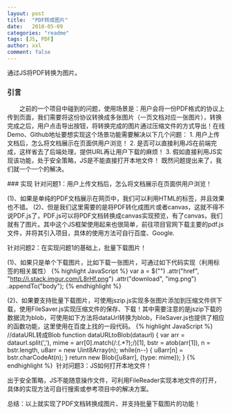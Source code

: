 ```yaml
---
layout: post
title:  "PDF转成图片"
date:   2018-05-09
categories: "readme"
tags: [JS, PDF]
author: xxl
comment: false
---
```

通过JS将PDF转换为图片。
### 引言
<p style="text-indent: 2em">之前的一个项目中碰到的问题，使用场景是：用户会将一份PDF格式的协议上传到页面，我们需要将这份协议转换成多张图片（一页文档对应一张图片），转换完成之后，用户点击导出按钮，将转换完成的图片通过压缩文件的方式导出！在线Demo、Github地址要想实现这个场景功能需要解决以下几个问题：
1. 用户上传文档后，怎么将文档展示在页面供用户浏览！
2. 是否可以直接利用JS在前端完成，这样省去了后端处理，提供URL再让用户下载的麻烦！
3. 假如直接利用JS实现该功能，处于安全策略，JS是不能直接打开本地文件！
既然问题提出来了，我们就一个一个的解决。
</p>
### 实现
针对问题1：用户上传文档后，怎么将文档展示在页面供用户浏览！

(1)、如果是单纯的PDF文档展示在网页中，我们可以利用HTML的<embed>标签，并且效果也不错。
(2)、但是我们这里需要的是将PDF转化成图片或者canvas，这就不得不说PDF.js了，PDF.js可以将PDF文档转换成canvas实现预览，有了canvas，我们就有了图片。其中这个JS框架使用起来也很简单，前往项目官网下载主要的pdf.js文件，并将其引入项目，具体的使用方法可自行百度、Google.


针对问题2：在实现问题1的基础上，批量下载图片！

(1)、如果只是单个下载图片，比如下载一张图片，可通过如下代码实现（利用<a>标签的相关属性）
{% highlight JavaScript %}
 var a = $("<a>")
     .attr("href", "http://i.stack.imgur.com/L8rHf.png")
     .attr("download", "img.png")
     .appendTo("body");
{% endhighlight %} 

(2)、如果要支持批量下载图片，可使用jszip.js实现多张图片添加到压缩文件供下载，使用FileSaver.js实现压缩文件的保存、下载！其中需要注意的是jszip下载的数据流为blob，可使用如下方法将dataUrl转换为blob，FileSaver.js也提供了相应的函数功能，这里使用在百度上找的一段代码。
{% highlight JavaScript %}
//dataURL转成Blob
function dataURLtoBlob(dataurl) {
   var arr = dataurl.split(','),
   mime = arr[0].match(/:(.*?);/)[1],
   bstr = atob(arr[1]),
   n = bstr.length,
   u8arr = new Uint8Array(n);
   while(n--) {
      u8arr[n] = bstr.charCodeAt(n);
   }
   return new Blob([u8arr], {type: mime});
}
{% endhighlight %} 
针对问题3：JS如何打开本地文件！

出于安全策略，JS不能随意操作文件，可利用FileReader实现本地文件的打开，具体的实现方法可自行搜索或参考项目中的解决方案。

总结：以上就实现了PDF文档转换成图片、并支持批量下载图片的功能！
